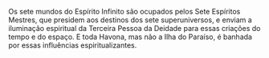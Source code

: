 ﻿Os sete mundos do Espírito Infinito são ocupados pelos Sete Espíritos Mestres, que presidem aos destinos dos sete superuniversos, e enviam a iluminação espiritual da Terceira Pessoa da Deidade para essas criações do tempo e do espaço. E toda Havona, mas não a Ilha do Paraíso, é banhada por essas influências espiritualizantes.